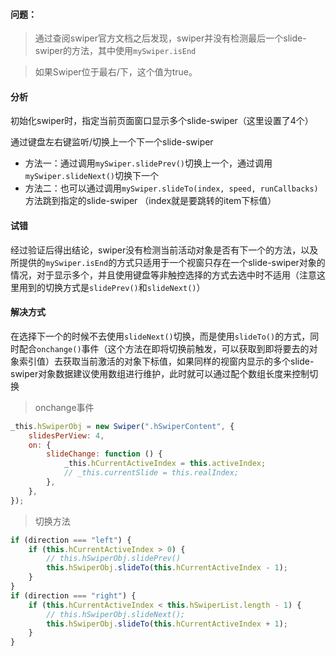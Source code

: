 #### 问题：

> 通过查阅swiper官方文档之后发现，swiper并没有检测最后一个slide-swiper的方法，其中使用`mySwiper.isEnd`

> 如果Swiper位于最右/下，这个值为true。



#### 分析

初始化swiper时，指定当前页面窗口显示多个slide-swiper（这里设置了4个）

通过键盘左右键监听/切换上一个下一个slide-swiper

- 方法一：通过调用`mySwiper.slidePrev()`切换上一个，通过调用`mySwiper.slideNext()`切换下一个
- 方法二：也可以通过调用`mySwiper.slideTo(index, speed, runCallbacks)`方法跳到指定的slide-swiper （index就是要跳转的item下标值）



#### 试错

经过验证后得出结论，swiper没有检测当前活动对象是否有下一个的方法，以及所提供的`mySwiper.isEnd`的方式只适用于一个视窗只存在一个slide-swiper对象的情况，对于显示多个，并且使用键盘等非触控选择的方式去选中时不适用（注意这里用到的切换方式是`slidePrev()`和`slideNext()`）

#### 解决方式

在选择下一个的时候不去使用`slideNext()`切换，而是使用`slideTo()`的方式，同时配合`onchange()`事件（这个方法在即将切换前触发，可以获取到即将要去的对象索引值）去获取当前激活的对象下标值，如果同样的视窗内显示的多个slide-swiper对象数据建议使用数组进行维护，此时就可以通过配个数组长度来控制切换

> onchange事件

```js
_this.hSwiperObj = new Swiper(".hSwiperContent", {
    slidesPerView: 4,
    on: {
        slideChange: function () {
            _this.hCurrentActiveIndex = this.activeIndex;
            // _this.currentSlide = this.realIndex;
        },
    },
});
```

> 切换方法

```js
if (direction === "left") {
    if (this.hCurrentActiveIndex > 0) {
        // this.hSwiperObj.slidePrev()
        this.hSwiperObj.slideTo(this.hCurrentActiveIndex - 1);
    }
}
if (direction === "right") {
    if (this.hCurrentActiveIndex < this.hSwiperList.length - 1) {
        // this.hSwiperObj.slideNext();
        this.hSwiperObj.slideTo(this.hCurrentActiveIndex + 1);
    }
}
```

